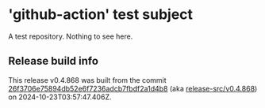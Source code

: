 # 'github-action' test subject

A test repository. Nothing to see here.


## Release build info

This release v0.4.868 was built from the commit [26f3706e75894db52e6f7236adcb7fbdf2a1d4b8](https://github.com/kattecon/gh-release-test-ga/tree/26f3706e75894db52e6f7236adcb7fbdf2a1d4b8) (aka [release-src/v0.4.868](https://github.com/kattecon/gh-release-test-ga/tree/release-src/v0.4.868)) on 2024-10-23T03:57:47.406Z.
        